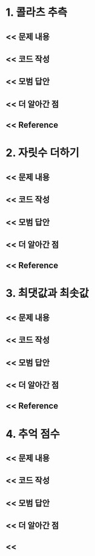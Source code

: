 # 1. 콜라츠 추측

## << 문제 내용


## << 코드 작성


## << 모범 답안


## << 더 알아간 점


## << Reference

# 2. 자릿수 더하기

## << 문제 내용


## << 코드 작성


## << 모범 답안


## << 더 알아간 점


## << Reference

# 3. 최댓값과 최솟값

## << 문제 내용


## << 코드 작성


## << 모범 답안


## << 더 알아간 점


## << Reference

# 4. 추억 점수

## << 문제 내용


## << 코드 작성


## << 모범 답안


## << 더 알아간 점


## <<